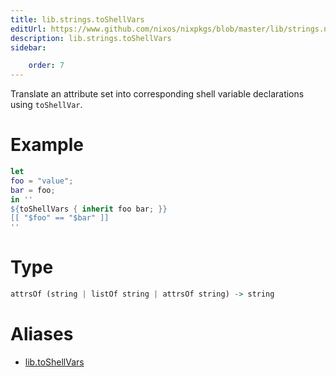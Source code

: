 ```yaml
---
title: lib.strings.toShellVars
editUrl: https://www.github.com/nixos/nixpkgs/blob/master/lib/strings.nix#L715C17
description: lib.strings.toShellVars
sidebar:

    order: 7
---
```


Translate an attribute set into corresponding shell variable declarations
using `toShellVar`.

# Example

```nix
let
foo = "value";
bar = foo;
in ''
${toShellVars { inherit foo bar; }}
[[ "$foo" == "$bar" ]]
''
```

# Type

```haskell
attrsOf (string | listOf string | attrsOf string) -> string
```


# Aliases

- [lib.toShellVars](reference/lib/lib-toShellVars)



